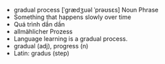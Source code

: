 - gradual process [ˈɡrædʒuəl ˈprəʊsɛs] Noun Phrase  
- Something that happens slowly over time  
- Quá trình dần dần  
- allmählicher Prozess  
- Language learning is a gradual process.  
- gradual (adj), progress (n)  
- Latin: gradus (step)